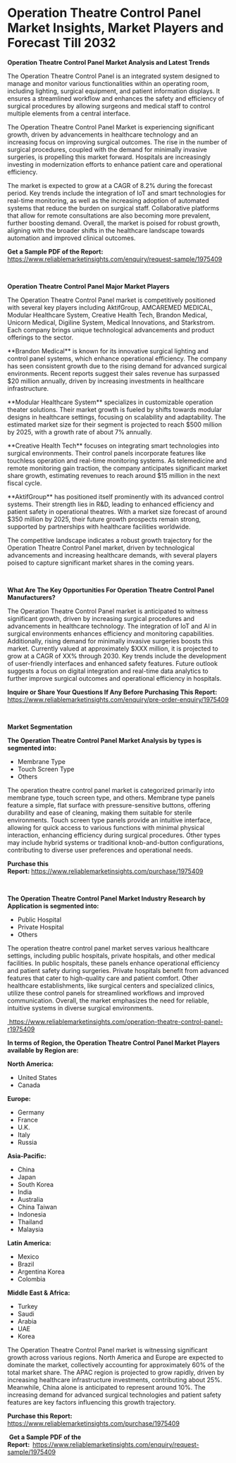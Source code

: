 <p><h1>Operation Theatre Control Panel Market Insights, Market Players and Forecast Till 2032</h1></p><p><strong>Operation Theatre Control Panel Market Analysis and Latest Trends</strong></p>
<p><p>The Operation Theatre Control Panel is an integrated system designed to manage and monitor various functionalities within an operating room, including lighting, surgical equipment, and patient information displays. It ensures a streamlined workflow and enhances the safety and efficiency of surgical procedures by allowing surgeons and medical staff to control multiple elements from a central interface.</p><p>The Operation Theatre Control Panel Market is experiencing significant growth, driven by advancements in healthcare technology and an increasing focus on improving surgical outcomes. The rise in the number of surgical procedures, coupled with the demand for minimally invasive surgeries, is propelling this market forward. Hospitals are increasingly investing in modernization efforts to enhance patient care and operational efficiency.</p><p>The market is expected to grow at a CAGR of 8.2% during the forecast period. Key trends include the integration of IoT and smart technologies for real-time monitoring, as well as the increasing adoption of automated systems that reduce the burden on surgical staff. Collaborative platforms that allow for remote consultations are also becoming more prevalent, further boosting demand. Overall, the market is poised for robust growth, aligning with the broader shifts in the healthcare landscape towards automation and improved clinical outcomes.</p></p>
<p><strong>Get a Sample PDF of the Report:&nbsp;</strong> <a href="https://www.reliablemarketinsights.com/enquiry/request-sample/1975409?utm_campaign=3167&utm_medium=2&utm_source=Github&utm_content=ia&utm_term=13042025&utm_id=operation-theatre-control-panel">https://www.reliablemarketinsights.com/enquiry/request-sample/1975409</a></p>
<p>&nbsp;</p>
<p><strong>Operation Theatre Control Panel Major Market Players</strong></p>
<p><p>The Operation Theatre Control Panel market is competitively positioned with several key players including AktifGroup, AMCAREMED MEDICAL, Modular Healthcare System, Creative Health Tech, Brandon Medical, Unicorn Medical, Digiline System, Medical Innovations, and Starkstrom. Each company brings unique technological advancements and product offerings to the sector.</p><p>**Brandon Medical** is known for its innovative surgical lighting and control panel systems, which enhance operational efficiency. The company has seen consistent growth due to the rising demand for advanced surgical environments. Recent reports suggest their sales revenue has surpassed $20 million annually, driven by increasing investments in healthcare infrastructure.</p><p>**Modular Healthcare System** specializes in customizable operation theater solutions. Their market growth is fueled by shifts towards modular designs in healthcare settings, focusing on scalability and adaptability. The estimated market size for their segment is projected to reach $500 million by 2025, with a growth rate of about 7% annually.</p><p>**Creative Health Tech** focuses on integrating smart technologies into surgical environments. Their control panels incorporate features like touchless operation and real-time monitoring systems. As telemedicine and remote monitoring gain traction, the company anticipates significant market share growth, estimating revenues to reach around $15 million in the next fiscal cycle.</p><p>**AktifGroup** has positioned itself prominently with its advanced control systems. Their strength lies in R&D, leading to enhanced efficiency and patient safety in operational theatres. With a market size forecast of around $350 million by 2025, their future growth prospects remain strong, supported by partnerships with healthcare facilities worldwide.</p><p>The competitive landscape indicates a robust growth trajectory for the Operation Theatre Control Panel market, driven by technological advancements and increasing healthcare demands, with several players poised to capture significant market shares in the coming years.</p></p>
<p>&nbsp;</p>
<p><strong>What Are The Key Opportunities For Operation Theatre Control Panel Manufacturers?</strong></p>
<p><p>The Operation Theatre Control Panel market is anticipated to witness significant growth, driven by increasing surgical procedures and advancements in healthcare technology. The integration of IoT and AI in surgical environments enhances efficiency and monitoring capabilities. Additionally, rising demand for minimally invasive surgeries boosts this market. Currently valued at approximately $XXX million, it is projected to grow at a CAGR of XX% through 2030. Key trends include the development of user-friendly interfaces and enhanced safety features. Future outlook suggests a focus on digital integration and real-time data analytics to further improve surgical outcomes and operational efficiency in hospitals.</p></p>
<p><strong>Inquire or Share Your Questions If Any Before Purchasing This Report:</strong> <a href="https://www.reliablemarketinsights.com/enquiry/pre-order-enquiry/1975409?utm_campaign=3167&utm_medium=2&utm_source=Github&utm_content=ia&utm_term=13042025&utm_id=operation-theatre-control-panel">https://www.reliablemarketinsights.com/enquiry/pre-order-enquiry/1975409</a></p>
<p>&nbsp;</p>
<p><strong>Market Segmentation</strong></p>
<p><strong>The Operation Theatre Control Panel Market Analysis by types is segmented into:</strong></p>
<p><ul><li>Membrane Type</li><li>Touch Screen Type</li><li>Others</li></ul></p>
<p><p>The operation theatre control panel market is categorized primarily into membrane type, touch screen type, and others. Membrane type panels feature a simple, flat surface with pressure-sensitive buttons, offering durability and ease of cleaning, making them suitable for sterile environments. Touch screen type panels provide an intuitive interface, allowing for quick access to various functions with minimal physical interaction, enhancing efficiency during surgical procedures. Other types may include hybrid systems or traditional knob-and-button configurations, contributing to diverse user preferences and operational needs.</p></p>
<p><strong>Purchase this Report:&nbsp;</strong><a href="https://www.reliablemarketinsights.com/purchase/1975409?utm_campaign=3167&utm_medium=2&utm_source=Github&utm_content=ia&utm_term=13042025&utm_id=operation-theatre-control-panel">https://www.reliablemarketinsights.com/purchase/1975409</a></p>
<p>&nbsp;</p>
<p><strong>The Operation Theatre Control Panel Market Industry Research by Application is segmented into:</strong></p>
<p><ul><li>Public Hospital</li><li>Private Hospital</li><li>Others</li></ul></p>
<p><p>The operation theatre control panel market serves various healthcare settings, including public hospitals, private hospitals, and other medical facilities. In public hospitals, these panels enhance operational efficiency and patient safety during surgeries. Private hospitals benefit from advanced features that cater to high-quality care and patient comfort. Other healthcare establishments, like surgical centers and specialized clinics, utilize these control panels for streamlined workflows and improved communication. Overall, the market emphasizes the need for reliable, intuitive systems in diverse surgical environments.</p></p>
<p><a href="https://www.reliablemarketinsights.com/operation-theatre-control-panel-r1975409?utm_campaign=3167&utm_medium=2&utm_source=Github&utm_content=ia&utm_term=13042025&utm_id=operation-theatre-control-panel">&nbsp;https://www.reliablemarketinsights.com/operation-theatre-control-panel-r1975409</a></p>
<p><strong>In terms of Region, the Operation Theatre Control Panel Market Players available by Region are:</strong></p>
<p>
    <p> <strong> North America: </strong>
        <ul>
            <li>United States</li>
            <li>Canada</li>
        </ul>
        </p> 
    <p> <strong> Europe: </strong>
        <ul>
            <li>Germany</li>
            <li>France</li>
            <li>U.K.</li>
            <li>Italy</li>
            <li>Russia</li>
        </ul>
        </p> 
    <p> <strong> Asia-Pacific: </strong>
        <ul>
            <li>China</li>
            <li>Japan</li>
            <li>South Korea</li>
            <li>India</li>
            <li>Australia</li>
            <li>China Taiwan</li>
            <li>Indonesia</li>
            <li>Thailand</li>
            <li>Malaysia</li>
        </ul>
        </p> 
    <p> <strong> Latin America: </strong>
        <ul>
            <li>Mexico</li>
            <li>Brazil</li>
            <li>Argentina Korea</li>
            <li>Colombia</li>
        </ul>
        </p> 
    <p> <strong> Middle East & Africa: </strong>
        <ul>
            <li>Turkey</li>
            <li>Saudi</li>
            <li>Arabia</li>
            <li>UAE</li>
            <li>Korea</li>
        </ul>
    </p>
    </p>
<p><p>The Operation Theatre Control Panel market is witnessing significant growth across various regions. North America and Europe are expected to dominate the market, collectively accounting for approximately 60% of the total market share. The APAC region is projected to grow rapidly, driven by increasing healthcare infrastructure investments, contributing about 25%. Meanwhile, China alone is anticipated to represent around 10%. The increasing demand for advanced surgical technologies and patient safety features are key factors influencing this growth trajectory.</p></p>
<p><strong>Purchase this Report: </strong><a href="https://www.reliablemarketinsights.com/purchase/1975409?utm_campaign=3167&utm_medium=2&utm_source=Github&utm_content=ia&utm_term=13042025&utm_id=operation-theatre-control-panel">https://www.reliablemarketinsights.com/purchase/1975409</a></p>
<p>&nbsp;<strong>Get a Sample PDF of the Report:&nbsp;&nbsp;</strong><a href="https://www.reliablemarketinsights.com/enquiry/request-sample/1975409?utm_campaign=3167&utm_medium=2&utm_source=Github&utm_content=ia&utm_term=13042025&utm_id=operation-theatre-control-panel">https://www.reliablemarketinsights.com/enquiry/request-sample/1975409</a></p>
<p><strong></strong></p>
<p><p></p><p></p><p></p></p>